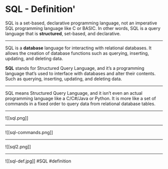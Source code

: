 # SQL - Definition'

SQL is a set-based, declarative programming language, not an imperative SQL programming language like C or BASIC. In other words, SQL is a query language that is **structured**, set-based, and declarative.
***
SQL is a **database** language for interacting with relational databases. It allows the creation of database functions such as querying, inserting, updating, and deleting data.

**SQL** stands for Structured Query Language, and it’s a programming language that’s used to interface with databases and alter their contents. Such as querying, inserting, updating, and deleting data.
***
SQL means Structured Query Language, and it isn’t even an actual programming language like a C/C#/Java or Python. It is more like a set of commands in a fixed order to query data from relational database tables.
***
![[sql.png]]
***
![[sql-commands.png]]
***

![[sql2.png]]
***
![[sql-def.jpg]]
#SQL #definition 